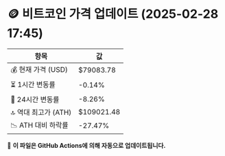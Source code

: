 # 🪙 비트코인 가격 업데이트 (2025-02-28 17:45)

| 항목                | 값 |
|--------------------|----------------|
| 💰 현재 가격 (USD) | $79083.78 |
| ⏳ 1시간 변동률    | -0.14% |
| 📆 24시간 변동률   | -8.26% |
| 🔝 역대 최고가 (ATH) | $109021.48 |
| 📉 ATH 대비 하락률 | -27.47% |

🔄 **이 파일은 GitHub Actions에 의해 자동으로 업데이트됩니다.**
